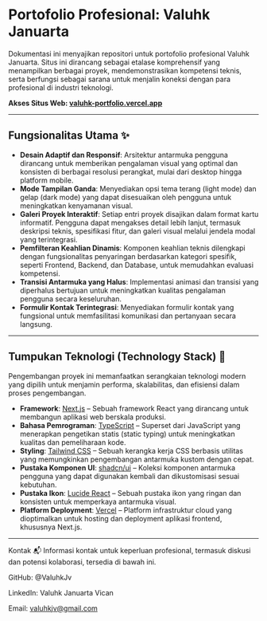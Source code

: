 # Portofolio Profesional: Valuhk Januarta

Dokumentasi ini menyajikan repositori untuk portofolio profesional Valuhk Januarta. Situs ini dirancang sebagai etalase komprehensif yang menampilkan berbagai proyek, mendemonstrasikan kompetensi teknis, serta berfungsi sebagai sarana untuk menjalin koneksi dengan para profesional di industri teknologi.

**Akses Situs Web: [valuhk-portfolio.vercel.app](https://valuhk-portfolio.vercel.app)**

---

## Fungsionalitas Utama ✨

* **Desain Adaptif dan Responsif**: Arsitektur antarmuka pengguna dirancang untuk memberikan pengalaman visual yang optimal dan konsisten di berbagai resolusi perangkat, mulai dari desktop hingga platform mobile.
* **Mode Tampilan Ganda**: Menyediakan opsi tema terang (light mode) dan gelap (dark mode) yang dapat disesuaikan oleh pengguna untuk meningkatkan kenyamanan visual.
* **Galeri Proyek Interaktif**: Setiap entri proyek disajikan dalam format kartu informatif. Pengguna dapat mengakses detail lebih lanjut, termasuk deskripsi teknis, spesifikasi fitur, dan galeri visual melalui jendela modal yang terintegrasi.
* **Pemfilteran Keahlian Dinamis**: Komponen keahlian teknis dilengkapi dengan fungsionalitas penyaringan berdasarkan kategori spesifik, seperti Frontend, Backend, dan Database, untuk memudahkan evaluasi kompetensi.
* **Transisi Antarmuka yang Halus**: Implementasi animasi dan transisi yang diperhalus bertujuan untuk meningkatkan kualitas pengalaman pengguna secara keseluruhan.
* **Formulir Kontak Terintegrasi**: Menyediakan formulir kontak yang fungsional untuk memfasilitasi komunikasi dan pertanyaan secara langsung.

---

## Tumpukan Teknologi (Technology Stack) 🚀

Pengembangan proyek ini memanfaatkan serangkaian teknologi modern yang dipilih untuk menjamin performa, skalabilitas, dan efisiensi dalam proses pengembangan.

* **Framework**: [Next.js](https://nextjs.org/) – Sebuah framework React yang dirancang untuk membangun aplikasi web berskala produksi.
* **Bahasa Pemrograman**: [TypeScript](https://www.typescriptlang.org/) – Superset dari JavaScript yang menerapkan pengetikan statis (static typing) untuk meningkatkan kualitas dan pemeliharaan kode.
* **Styling**: [Tailwind CSS](https://tailwindcss.com/) – Sebuah kerangka kerja CSS berbasis utilitas yang memungkinkan pengembangan antarmuka kustom dengan cepat.
* **Pustaka Komponen UI**: [shadcn/ui](https://ui.shadcn.com/) – Koleksi komponen antarmuka pengguna yang dapat digunakan kembali dan dikustomisasi sesuai kebutuhan.
* **Pustaka Ikon**: [Lucide React](https://lucide.dev/) – Sebuah pustaka ikon yang ringan dan konsisten untuk memperkaya antarmuka visual.
* **Platform Deployment**: [Vercel](https://vercel.com/) – Platform infrastruktur cloud yang dioptimalkan untuk hosting dan deployment aplikasi frontend, khususnya Next.js.

---

Kontak 📬
Informasi kontak untuk keperluan profesional, termasuk diskusi dan potensi kolaborasi, tersedia di bawah ini.

GitHub: @ValuhkJv

LinkedIn: Valuhk Januarta Vican

Email: valuhkjv@gmail.com

